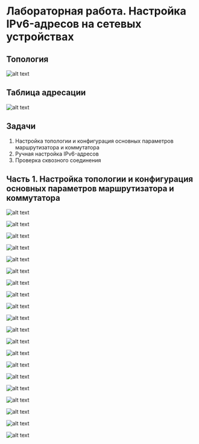 # Лабораторная работа. Настройка IPv6-адресов на сетевых устройствах

## Топология

![alt text](https://raw.githubusercontent.com/rpv101101/OTUS-homework/main/lab4/IMG/2022-12-11%2016_54_21-%D0%9B%D0%B0%D0%B1%D0%BE%D1%80%D0%B0%D1%82%D0%BE%D1%80%D0%BD%D0%B0%D1%8F%20%D1%80%D0%B0%D0%B1%D0%BE%D1%82%D0%B0.docx%20-%20Word.png)

## Таблица адресации

![alt text](https://raw.githubusercontent.com/rpv101101/OTUS-homework/main/lab4/IMG/2022-12-11%2016_54_30-%D0%9B%D0%B0%D0%B1%D0%BE%D1%80%D0%B0%D1%82%D0%BE%D1%80%D0%BD%D0%B0%D1%8F%20%D1%80%D0%B0%D0%B1%D0%BE%D1%82%D0%B0.docx%20-%20Word.png)

## Задачи
1. Настройка топологии и конфигурация основных параметров маршрутизатора и коммутатора
2. Ручная настройка IPv6-адресов
3. Проверка сквозного соединения

## Часть 1. Настройка топологии и конфигурация основных параметров маршрутизатора и коммутатора

![alt text](https://raw.githubusercontent.com/rpv101101/OTUS-homework/main/lab4/IMG/1_%D0%92%D0%BA%D0%BB%D1%8E%D1%87%D0%B5%D0%BD%D0%B8%D0%B5%20ipv6.png)

![alt text](https://raw.githubusercontent.com/rpv101101/OTUS-homework/main/lab4/IMG/2_%D0%9F%D1%80%D0%BE%D0%B2%D0%B5%D1%80%D0%BA%D0%B0%20ipv6.png)

![alt text](https://raw.githubusercontent.com/rpv101101/OTUS-homework/main/lab4/IMG/3_%D0%9D%D0%B0%D0%B7%D0%BD%D0%B0%D1%87%D0%B5%D0%BD%D0%B8%D0%B5%20%D0%B8%D0%BC%D0%B5%D0%BD%D0%B8.png)

![alt text](https://raw.githubusercontent.com/rpv101101/OTUS-homework/main/lab4/IMG/4_%D0%9D%D0%B0%D0%B7%D0%BD%D0%B0%D1%87%D0%B5%D0%BD%D0%B8%D0%B5%20%D0%B8%D0%BC%D0%B5%D0%BD%D0%B8%202.png)

![alt text](https://raw.githubusercontent.com/rpv101101/OTUS-homework/main/lab4/IMG/5_%D0%A2%D0%B5%D0%BA%D1%83%D1%89%D0%B8%D0%B5%20%D0%B8%D0%BD%D1%82%D0%B5%D1%80%D1%84%D0%B5%D0%B9%D1%81%D1%8B%20R1.png)

![alt text](https://raw.githubusercontent.com/rpv101101/OTUS-homework/main/lab4/IMG/6_ipv6%20add.png)

![alt text](https://raw.githubusercontent.com/rpv101101/OTUS-homework/main/lab4/IMG/7_show_ipv6.png)

![alt text](https://raw.githubusercontent.com/rpv101101/OTUS-homework/main/lab4/IMG/8_show_ipconfig.png)


![alt text](https://raw.githubusercontent.com/rpv101101/OTUS-homework/main/lab4/IMG/9_IPv6%20unicast-routing..png)


![alt text](https://raw.githubusercontent.com/rpv101101/OTUS-homework/main/lab4/IMG/10_show_ipv6.png)


![alt text](https://raw.githubusercontent.com/rpv101101/OTUS-homework/main/lab4/IMG/11_show_ipv6.png)


![alt text](https://raw.githubusercontent.com/rpv101101/OTUS-homework/main/lab4/IMG/12_vlan1_S1.png)


![alt text](https://raw.githubusercontent.com/rpv101101/OTUS-homework/main/lab4/IMG/13_show_interface_vlan_1.png)


![alt text](https://raw.githubusercontent.com/rpv101101/OTUS-homework/main/lab4/IMG/14_PC-A.png)


![alt text](https://raw.githubusercontent.com/rpv101101/OTUS-homework/main/lab4/IMG/15_PC-B.png)


![alt text](https://raw.githubusercontent.com/rpv101101/OTUS-homework/main/lab4/IMG/16_PC-A.png)


![alt text](https://raw.githubusercontent.com/rpv101101/OTUS-homework/main/lab4/IMG/17-PC-B.png)


![alt text](https://raw.githubusercontent.com/rpv101101/OTUS-homework/main/lab4/IMG/2022-12-11%2017_02_09-PC-A.png)

![alt text](https://raw.githubusercontent.com/rpv101101/OTUS-homework/main/lab4/IMG/2022-12-11%2017_03_41-PC-A.png)

![alt text](https://raw.githubusercontent.com/rpv101101/OTUS-homework/main/lab4/IMG/2022-12-11%2017_09_35-PC-B.png)
